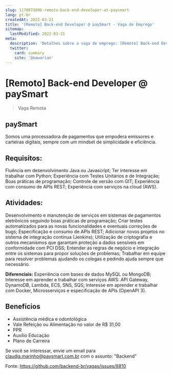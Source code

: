 ```yaml
---
slug: 1176073896-remoto-back-end-developer-at-paysmart
lang: pt-br
createdAt: 2022-03-21
title: '[Remoto] Back-end Developer @ paySmart - Vaga de Emprego'
sitemap:
  lastModified: 2022-03-21
meta:
  description: 'Detalhes sobre a vaga de emprego: [Remoto] Back-end Developer @ paySmart'
  twitter:
    card: summary
    site: '@nawarian'
---
```


# [Remoto] Back-end Developer @ paySmart

> Vaga Remota 

## paySmart

Somos uma processadora de pagamentos que empodera emissores e carteiras digitais, sempre com um mindset de simplicidade e eficiência.  

## Requisitos: 
Fluência em desenvolvimento Java ou Javascript;
Ter interesse em trabalhar com Python;
Experiência com Testes Unitários e de Integração;
Boas práticas de programação;
Controle de versão com GIT;
Experiência com consumo de APIs REST;
Experiência com serviços na cloud (AWS).

## Atividades:
Desenvolvimento e manutenção de serviços em sistemas de pagamentos eletrônicos seguindo boas práticas de programação;
Criar testes automatizados para as novas funcionalidades e eventuais correções de bugs;
Especificação e consumo de APIs REST;
Adicionar novos projetos no sistema de integração contínua (Jenkins);
Utilização de criptografia e outros mecanismos que garantam proteção a dados sensíveis em conformidade com PCI DSS;
Entender as regras de negócio e integração entre os sistemas para propor soluções de problemas;
Trabalhar em equipe para resolver problemas ajudando os colegas e pedindo ajuda sempre que necessário.

**Diferenciais:**
Experiência com bases de dados MySQL ou MongoDB;
Interesse em aprender e trabalhar com serviços AWS: API Gateway, DynamoDB, Lambda, ECS, SNS, SQS;
Interesse em aprender e trabalhar com Docker, Microsserviços e especificação de APIs (OpenAPI 3).

## Benefícios

- Assistência médica e odontológica
- Vale Refeição ou Alimentação no valor de R$ 31,00
- PPR
- Auxílio Educação
- Plano de Carreira

Se você se interessar, envie um email para claudia.marinho@paysmart.com.br com o assunto: "Backend"



Fonte: https://github.com/backend-br/vagas/issues/8810